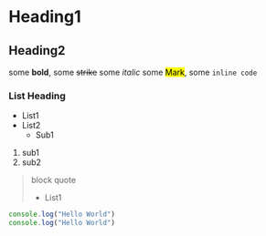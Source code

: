 # Heading1
## Heading2
some **bold**, some ~~strike~~
some *italic*
some <mark>Mark</mark>, some `inline code`

### List Heading

* List1
* List2
	* Sub1
1. sub1
2. sub2

> block quote
> * List1

```js
console.log("Hello World")
console.log("Hello World")
```
